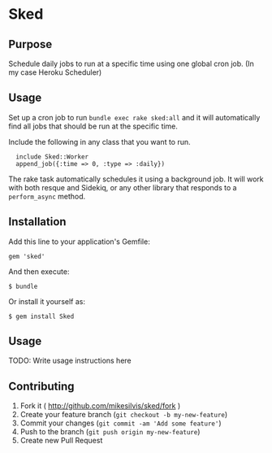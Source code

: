# Sked

## Purpose

Schedule daily jobs to run at a specific time using one global cron job.
(In my case Heroku Scheduler)

## Usage

Set up a cron job to run `bundle exec rake sked:all` and it will
automatically find all jobs that should be run at the specific time.

Include the following in any class that you want to run.

```
  include Sked::Worker
  append_job({:time => 0, :type => :daily})
```

The rake task automatically schedules it using a background job. It will
work with both resque and Sidekiq, or any other library that responds to
a `perform_async` method.

## Installation

Add this line to your application's Gemfile:

    gem 'sked'

And then execute:

    $ bundle

Or install it yourself as:

    $ gem install Sked

## Usage

TODO: Write usage instructions here

## Contributing

1. Fork it ( http://github.com/mikesilvis/sked/fork )
2. Create your feature branch (`git checkout -b my-new-feature`)
3. Commit your changes (`git commit -am 'Add some feature'`)
4. Push to the branch (`git push origin my-new-feature`)
5. Create new Pull Request

